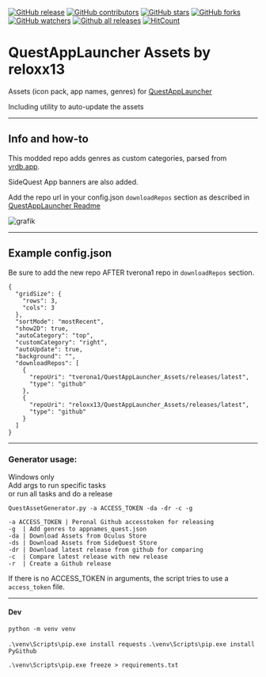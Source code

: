 [![GitHub release](https://img.shields.io/github/release/reloxx13/QuestAppLauncher_Assets.svg)](https://GitHub.com/reloxx13/QuestAppLauncher_Assets/releases/) 
[![GitHub contributors](https://img.shields.io/github/contributors/reloxx13/QuestAppLauncher_Assets.svg)](https://GitHub.com/reloxx13/QuestAppLauncher_Assets/graphs/contributors/)
[![GitHub stars](https://img.shields.io/github/stars/reloxx13/QuestAppLauncher_Assets.svg)](https://github.com/reloxx13/QuestAppLauncher_Assets/stargazers)
[![GitHub forks](https://img.shields.io/github/forks/reloxx13/QuestAppLauncher_Assets.svg)](https://github.com/reloxx13/QuestAppLauncher_Assets/network)
[![GitHub watchers](https://badgen.net/github/watchers/reloxx13/QuestAppLauncher_Assets)](https://badgen.net/github/watchers/reloxx13/QuestAppLauncher_Assets)
[![Github all releases](https://img.shields.io/github/downloads/reloxx13/QuestAppLauncher_Assets/total.svg?label=gh%20downloads)](https://GitHub.com/reloxx13/QuestAppLauncher_Assets/releases/) 
[![HitCount](http://hits.dwyl.io/reloxx13/QuestAppLauncher_Assets.svg)](http://hits.dwyl.io/reloxx13/QuestAppLauncher_Assets)

[comment]: <> ([![GitHub license]&#40;https://img.shields.io/github/license/reloxx13/QuestAppLauncher_Assets.svg&#41;]&#40;https://github.com/reloxx13/QuestAppLauncher_Assets/blob/master/LICENSE&#41;)

# QuestAppLauncher Assets by reloxx13
Assets (icon pack, app names, genres) for [QuestAppLauncher](https://github.com/tverona1/QuestAppLauncher)

Including utility to auto-update the assets

---
## Info and how-to

This modded repo adds genres as custom categories, parsed from [vrdb.app](https://vrdb.app/).

SideQuest App banners are also added.

Add the repo url in your config.json `downloadRepos` section as described in [QuestAppLauncher Readme](https://github.com/tverona1/QuestAppLauncher#configjson-configuration-file)

![grafik](https://user-images.githubusercontent.com/14855001/106268646-ad90dd00-622b-11eb-9af9-ecf60f79e992.png)

---
## Example config.json

Be sure to add the new repo AFTER tverona1 repo in `downloadRepos` section.

```
{
  "gridSize": {
    "rows": 3,
    "cols": 3
  },
  "sortMode": "mostRecent",
  "show2D": true,
  "autoCategory": "top",
  "customCategory": "right",
  "autoUpdate": true,
  "background": "",
  "downloadRepos": [
    {
      "repoUri": "tverona1/QuestAppLauncher_Assets/releases/latest",
      "type": "github"
    },
    {
      "repoUri": "reloxx13/QuestAppLauncher_Assets/releases/latest",
      "type": "github"
    }
  ]
}
```

---
### Generator usage:
Windows only   
Add args to run specific tasks    
or run all tasks and do a release   
```
QuestAssetGenerator.py -a ACCESS_TOKEN -da -dr -c -g

-a ACCESS_TOKEN | Peronal Github accesstoken for releasing
-g  | Add genres to appnames_quest.json
-da | Download Assets from Oculus Store
-ds | Download Assets from SideQuest Store
-dr | Download latest release from github for comparing
-c  | Compare latest release with new release
-r  | Create a Github release
```

If there is no ACCESS_TOKEN in arguments, the script tries to use a `access_token` file.

---

#### Dev

`python -m venv venv`

`.\venv\Scripts\pip.exe install requests`
`.\venv\Scripts\pip.exe install PyGithub`

`.\venv\Scripts\pip.exe freeze > requirements.txt`


